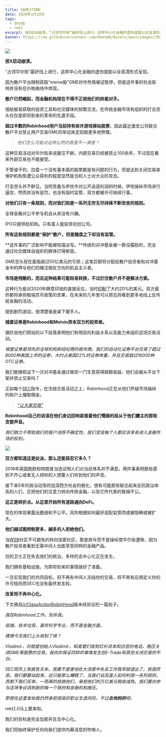```yaml
---
title: GAMESTONK
date: 2020年1月28日
tags:
  - 华尔街
  - rekt
excerpt: 按X启动崩溃。“占领华尔街”最好线上进行，这样中心化金融的虚伪就能以全高清形式呈现。因为散户平台限制获取“meme股”GME炒作热情被迫暂停，但是这件事的社会影响并没有在价格曲线中体现。
banner: https://raw.githubusercontent.com/RektHQ/Assets/main/images/2021/01/header2-2.jpg
---
```


![](https://raw.githubusercontent.com/RektHQ/Assets/main/images/2021/01/header2-2.jpg)

**按X启动崩溃。**

“占领华尔街”最好线上进行，这样中心化金融的虚伪就能以全高清形式呈现。
 
因为散户平台限制获取“meme股”GME炒作热情被迫暂停，但是这件事的社会影响并没有在价格曲线中体现。

**散户已然崛起，而金融机构现在不得不正视他们的终极对手。**

借助极易获取的投资工具和社交媒体的频繁交流，在传统金融市场有组织的打击空头仅仅是即将到来的革命的先遣手段。

**超过半数的Robinhood用户当前持有些许游戏驿站股票**，因此最近堡垒公司联合散户平台禁止用户交易GME的举动肯定招致更多地愤慨。

> _他们怎么可能对这种公然的表里不一满意？_

这种交易活动对华尔街来说屡见不鲜。内部交易已经被禁止100余年，不过现在看来外部交易也不能接受。

不管谁干的，拉盘一个没有基本面的股票都是有问题的行为，但是达到关闭交易来保护机构免遭公众获利的程度显然是当权人士对大众的攻击。

打击空头并不鲜见。当阿克曼与伊坎作对公开追逐利润的时候，伊坎操纵市场进行逼空，然而并没有惩罚，也没有临时监管，双方都被许可继续行事。

**对他们只有一条规则，而对我们则是一系列无穷无尽持续不断改变的规则。**

全球金融对公平参与机会从来没有兴趣。

IPO只提供给机构。只有富人能投资初创公司。

**所有这些规则都是“保护”散户，但是赌盘之下却没有监管。**

**这件事的广泛影响不能被轻描淡写。**传统的对冲基金被一群没露脸的，完全通过社交媒体自组织的群体打得俯首。

GME空头现在面临超过50亿美元的亏损；这笔巨额将分配给散户投资者和对冲基金中的押与他们的赌注相反方向的机会主义者。

**市场是残酷的，而且这种结果可能轻易转换，不过拦住散户并不是解决方案。**

这种行为是对2020年肆意印钱的直接反应，当时[印制](https://www.cityam.com/almost-a-fifth-of-all-us-dollars-were-created-this-year/#:~:text=About%2020%20per%20cent%20of,and%20helped%20asset%20prices%20soar.)了大约20%的美元。双方最终都将承担极端货币政策的苦果，在未来的几年里可以预见将看到更多地线上反传统金融的活动。

提到剧烈波动，很清楚谁是桌下握手人。

**城堡证券是Robinhood和Melvin资本双方的投资者。**

摘抄自他们网站的以下段落表明他们有明显的利益关系以及能力来组织这场交易活动。

_城堡证券是领先的全球机构和经纪商的做市商。我们的自动化证券平台交易了超过8000种美国上市的证券，大约占美国22%的证券体量，并且交易超过16000种OTC证券。_

我们能够假设下一次对冲基金通过做空一门生意获得超额收益，他们会被从平台下架并禁止交易吗？

正如每个[SEC](https://twitter.com/RevShark/status/1354838035007987714?s=20)指令，在冻结交易活动之上，Robinhood正在从他们怀疑市场操纵的账户上赚取佣金。

> [_“让大家交易”_](https://www.msn.com/en-us/news/other/robinhoods-let-the-people-trade-tweet-resurfaces-after-platform-halts-gamestop-trading/ar-BB1dbgN4)

**Robinhood自己的话语在他们身边回响紧接着他们懦弱的屈从于他们霸主的那些贪婪声音。**

_我们致力于帮助我们的客户消除不确定性。我们坚信每个人都应该享有进入金融市场的权利。_

![](https://raw.githubusercontent.com/RektHQ/Assets/main/images/2021/01/maxresdefault--1-.jpg)

**双方都知道这是扯淡，那么还能容忍它多久？**

2016年英国脱欧和特朗普当选证明人们对当前体系并不满意。两件事表明那些感到不开心或者无人倾听的人想要人们听到他们的声音。

接下来5年的政治动荡将加深西方社会的极化，很有可能那些联合起来反抗政治体系的人们，正把他们的注意力转向传统金融，以及它所代表的极端不公。

**这正是转折点。从这里开始所有道路通向DeFi。**

现在的体现暴露出脆弱和不公平。风险根据如何最好适配监管而或被隐瞒或被扩大。

**他们越试图控制更多，越多的人拒绝他们。**

当[WSB](https://www.reddit.com/r/wallstreetbets/)社区不可避免的转向加密社区，那是排斥而不是操纵使华尔街遭殃，因为散户投资者看到无需中间人也能享受同样的金融产品。

旧的卫士正在失去他们的统治，多样的去中心化正在发生。

我们拥有基础设施，为即将到来的事情做好了准备。

一旦实现我们的共同目标，将不再有中间人冻结你的交易，将不再有应用定义你的许可规则而SEC也没有最终发言权。

**改革将不再中心化。**

下文摘自[/r/ClassActionRobinHood](https://www.reddit.com/r/ClassActionRobinHood/comments/l723kf/robinhood_insider_information/)版未经验证的一篇帖子。

_我在Robinhood工作。别杀我。_

_低端，技术垃圾，喜欢科学专业，而不是金融方面。_

_猜猜今天我们上头收到了啥？_

_Vladimir，对就是创始人Vladimir，和高管们收到红杉资本和白宫的电话，施压关闭GME等股票的交易。我向你保证同样的事情发生在E-Trade和其他关闭交易的平台。_

_SEC网页上有报告文本。我要不是害怕在大流感中失去工作我早就退出了。我很厌恶。我们都要站起来，这只能那么糟糕了，当我们谈及富人如何利用一系列规则，而剩下我们买单，一而再的拯救他们，承担他们的万亿美元税收减免。我们要向参与这场争议讽刺剧的每一个政府和金融机构施压。_

_即使在这里发帖我仍然承担很高的职业生涯风险，不过**去他妈的**吧。_

rekt2.0马上要来啦。

我们的目标是完全加密并且去中心化。

我们将始终保护任何向我们提供内幕消息的吹哨人。
